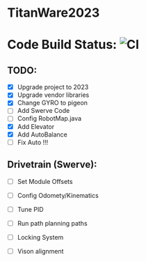 # TitanWare2023

# Code Build Status: ![CI](https://github.com/TechnoTitans/TitanWare2023/actions/workflows/CI.yml/badge.svg)

## TODO:
- [x] Upgrade project to 2023
- [x] Upgrade vendor libraries
- [x] Change GYRO to pigeon
- [ ] Add Swerve Code
- [ ] Config RobotMap.java
- [x] Add Elevator
- [x] Add AutoBalance
- [ ] Fix Auto !!!

## Drivetrain (Swerve):
- [ ] Set Module Offsets
- [ ] Config Odomety/Kinematics
- [ ] Tune PID
- [ ] Run path planning paths
- [ ] Locking System
- [ ] Vison alignment 

